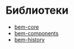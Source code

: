 # Библиотеки

* [bem-core](/libs/bem-core/)
* [bem-components](/libs/bem-components/)
* [bem-history](/libs/bem-history/)
